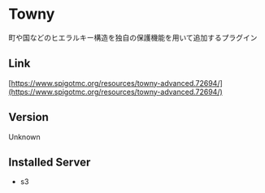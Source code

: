 # Towny
町や国などのヒエラルキー構造を独自の保護機能を用いて追加するプラグイン

## Link
[https://www.spigotmc.org/resources/towny-advanced.72694/](https://www.spigotmc.org/resources/towny-advanced.72694/)

## Version
Unknown

## Installed Server
- s3
